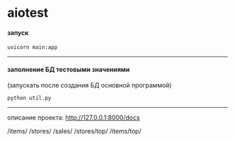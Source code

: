 # aiotest

#### запуск
    
    uvicorn main:app

* * *

#### заполнение БД тестовыми значениями
(запускать после создания БД основной программой)
    
    python util.py

- - -

описание проекта: <http://127.0.0.1:8000/docs>

/items/
/stores/
/sales/
/stores/top/
/items/top/
